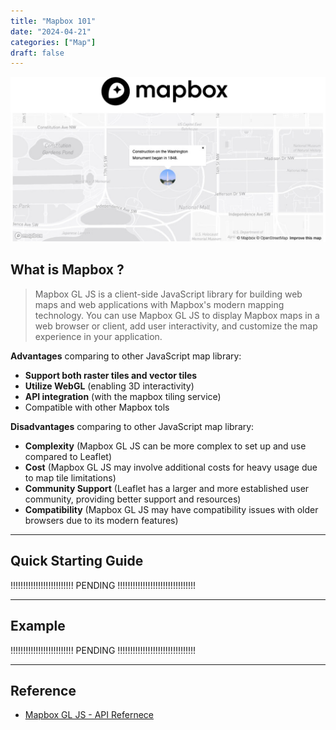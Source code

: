 ```yaml
---
title: "Mapbox 101"
date: "2024-04-21"
categories: ["Map"]
draft: false
---
```




[![2024-04-23T093006](2024-04-23T093006.png)](https://docs.mapbox.com/mapbox-gl-js/example/set-popup/)



## What is Mapbox ?

>   Mapbox GL JS is a client-side JavaScript library for building web maps and web applications with Mapbox's modern mapping technology. You can use Mapbox GL JS to display Mapbox maps in a web browser or client, add user interactivity, and customize the map experience in your application.

**Advantages** comparing to other JavaScript map library:

-   **Support both raster tiles and vector tiles**
-   **Utilize WebGL** (enabling 3D interactivity)
-   **API integration** (with the mapbox tiling service)
-   Compatible with other Mapbox tols

**Disadvantages** comparing to other JavaScript map library:

- **Complexity** (Mapbox GL JS can be more complex to set up and use compared to Leaflet)
- **Cost** (Mapbox GL JS may involve additional costs for heavy usage due to map tile limitations)
- **Community Support** (Leaflet has a larger and more established user community, providing better support and resources)
- **Compatibility** (Mapbox GL JS may have compatibility issues with older browsers due to its modern features)
















---

## Quick Starting Guide

!!!!!!!!!!!!!!!!!!!!!!!!! PENDING !!!!!!!!!!!!!!!!!!!!!!!!!!!!!!!













---

## Example

!!!!!!!!!!!!!!!!!!!!!!!!! PENDING !!!!!!!!!!!!!!!!!!!!!!!!!!!!!!!













---

## Reference

- [Mapbox GL JS - API Refernece](https://docs.mapbox.com/mapbox-gl-js/api/)
